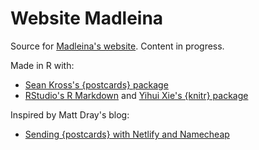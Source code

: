 # Website Madleina

Source for [Madleina's website](https://tricktracktriu.github.io/website_madleina/). Content in progress.

Made in R with:

* [Sean Kross's {postcards} package](https://github.com/seankross/postcards)
* [RStudio's R Markdown](https://rmarkdown.rstudio.com/) and [Yihui Xie's {knitr} package](https://yihui.org/knitr/)

Inspired by Matt Dray's blog:

* [Sending {postcards} with Netlify and Namecheap](https://www.rostrum.blog/2020/12/08/postcard)

